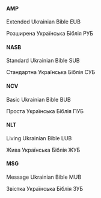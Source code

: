 #### AMP

Extended Ukrainian Bible EUB

Розширена Українська Біблія РУБ

#### NASB

Standard Ukrainian Bible SUB

Стандартна Українська Біблія СУБ

#### NCV

Basic Ukrainian Bible BUB

Проста Українська Біблія ПУБ

#### NLT

Living Ukrainian Bible LUB

Жива Українська Біблія ЖУБ

#### MSG

Message Ukrainian Bible MUB

Звістка Українська Біблія ЗУБ
